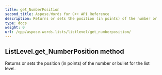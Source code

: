```yaml
---
title: get_NumberPosition
second_title: Aspose.Words for C++ API Reference
description: Returns or sets the position (in points) of the number or bullet for the list level. 
type: docs
weight: 0
url: /cpp/aspose.words.lists/listlevel/get_numberposition/
---
```

## ListLevel.get_NumberPosition method


Returns or sets the position (in points) of the number or bullet for the list level. 

